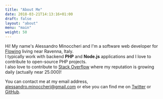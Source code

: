 ```yaml
---
title: "About Me"
date: 2018-03-21T14:13:16+01:00
draft: false
layout: "about"
menu: "main"
weight: 50
---
```


Hi! My name's Alessandro Minoccheri and I'm a software web developer for [Flowing](https://www.flowing.it/) living near Ravenna, Italy.  
I typically work with backend **PHP** and **Node.js** applications and I love to contribute to open-source PHP projects.  
I also love to contribute to [Stack Overflow](https://stackoverflow.com/users/1427138/alessandro-minoccheri) where my reputation is growing daily (actually near 25.000)!  


You can contact me at my email address, alessandro.minoccheri@gmail.com or else you can find me on [Twitter](https://twitter.com/minompi) or [GitHub](https://github.com/AlessandroMinoccheri).

